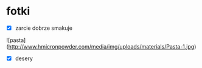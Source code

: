 # fotki
- [x] zarcie dobrze smakuje

 ![pasta] (http://www.hmicronpowder.com/media/img/uploads/materials/Pasta-1.jpg)
 - [x] desery

